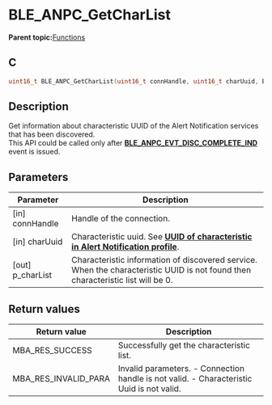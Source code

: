 # BLE\_ANPC\_GetCharList

**Parent topic:**[Functions](GUID-70F5F2CB-4075-4D38-ADAD-6B7A23F9C626.md)

## C

```c
uint16_t BLE_ANPC_GetCharList(uint16_t connHandle, uint16_t charUuid, BLE_ANPC_CharList_T *p_charList);
```

## Description

Get information about characteristic UUID of the Alert Notification services that has been discovered.<br />This API could be called only after **[BLE\_ANPC\_EVT\_DISC\_COMPLETE\_IND](GUID-19DD8E02-2F17-4294-AD2C-97BEB9E9F804.md)** event is issued.

## Parameters

|Parameter|Description|
|---------|-----------|
|\[in\] connHandle|Handle of the connection.|
|\[in\] charUuid|Characteristic uuid. See **[UUID of characteristic in Alert Notification profile](GUID-3734A779-8A0A-4E24-8306-6140738EDB71.md)**.|
|\[out\] p\_charList|Characteristic information of discovered service. When the characteristic UUID is not found then characteristic list will be 0.|

## Return values

|Return value|Description|
|------------|-----------|
|MBA\_RES\_SUCCESS|Successfully get the characteristic list.|
|MBA\_RES\_INVALID\_PARA|Invalid parameters. - Connection handle is not valid. - Characteristic Uuid is not valid.|

